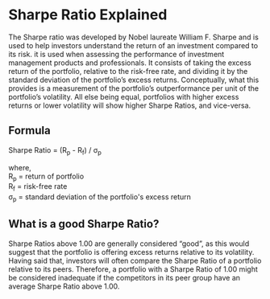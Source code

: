 # Sharpe Ratio Explained

The Sharpe ratio was developed by Nobel laureate William F. Sharpe and is used to help investors understand the return of an investment compared to its risk. it is used when assessing the performance of investment management products and professionals. It consists of taking the excess return of the portfolio, relative to the risk-free rate, and dividing it by the standard deviation of the portfolio’s excess returns. Conceptually, what this provides is a measurement of the portfolio’s outperformance per unit of the portfolio’s volatility. All else being equal, portfolios with higher excess returns or lower volatility will show higher Sharpe Ratios, and vice-versa.

## Formula

Sharpe Ratio = (R<sub>p</sub> - R<sub>f</sub>) / &sigma;<sub>p</sub>

where,<br>
R<sub>p</sub> = return of portfolio <br>
R<sub>f</sub> = risk-free rate <br>
&sigma;<sub>p</sub> = standard deviation of the portfolio's excess return

## What is a good Sharpe Ratio?

Sharpe Ratios above 1.00 are generally considered “good”, as this would suggest that the portfolio is offering excess returns relative to its volatility. Having said that, investors will often compare the Sharpe Ratio of a portfolio relative to its peers. Therefore, a portfolio with a Sharpe Ratio of 1.00 might be considered inadequate if the competitors in its peer group have an average Sharpe Ratio above 1.00.
